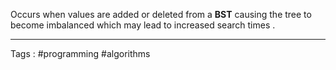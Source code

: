 Occurs when values are added or deleted from a **BST** causing the tree to become imbalanced which may lead to increased search times . 


___

Tags : #programming #algorithms 